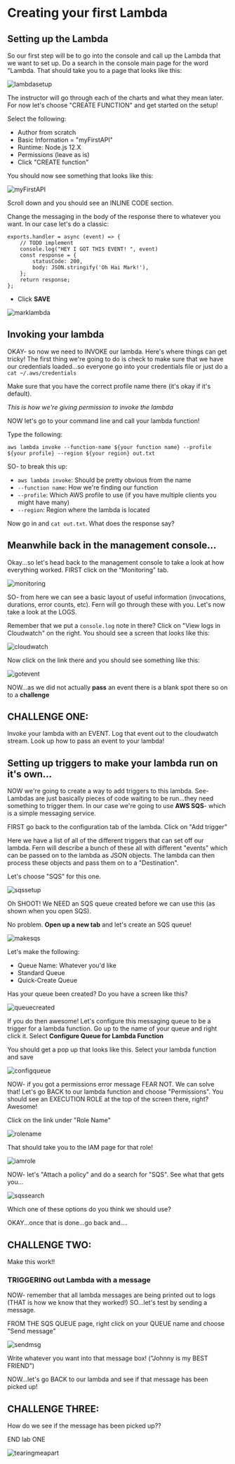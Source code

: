 # Creating your first Lambda

## Setting up the Lambda

So our first step will be to go into the console and call up the Lambda that we want to set up. Do a search in the console main page for the word "Lambda. That should take you to a page that looks like this:

![lambdasetup](./lambdasetup.png)

The instructor will go through each of the charts and what they mean later. For now let's choose "CREATE FUNCTION" and get started on the setup!

Select the following:

* Author from scratch
* Basic Information = "myFirstAPI"
* Runtime: Node.js 12.X
* Permissions (leave as is)
* Click "CREATE function"

You should now see something that looks like this:

![myFirstAPI](./myFirstAPI.png)

Scroll down and you should see an INLINE CODE section.

Change the messaging in the body of the response there to whatever you want. In our case let's do a classic:

```
exports.handler = async (event) => {
    // TODO implement
    console.log("HEY I GOT THIS EVENT! ", event)
    const response = {
        statusCode: 200,
        body: JSON.stringify('Oh Hai Mark!'),
    };
    return response;
};
```

* Click **SAVE**

![marklambda](./marklambda.png)

## Invoking your lambda

OKAY- so now we need to INVOKE our lambda. Here's where things can get tricky! The first thing we're going to do is check to make sure that we have our credentials loaded...so everyone go into your credentials file or just do a 
`cat ~/.aws/credentials`

Make sure that you have the correct profile name there (it's okay if it's default). 

_This is how we're giving permission to invoke the lambda_

NOW let's go to your command line and call your lambda function!

Type the following:

`aws lambda invoke --function-name ${your function name} --profile ${your profile} --region ${your region} out.txt`

SO- to break this up:

* `aws lambda invoke`: Should be pretty obvious from the name
* `--function name`: How we're finding our function
* `--profile`: Which AWS profile to use (if you have multiple clients you might have many)
* `--region`: Region where the lambda is located

Now go in and `cat out.txt`. What does the response say?

## Meanwhile back in the management console...

Okay...so let's head back to the management console to take a look at how everything worked. 
FIRST click on the "Monitoring" tab.

![monitoring](./monitoring.png)

SO- from here we can see a basic layout of useful information (invocations, durations, error counts, etc). 
Fern will go through these with you. Let's now take a look at the LOGS.

Remember that we put a `console.log` note in there? Click on "View logs in Cloudwatch" on the right. You should see a screen that looks like this:

![cloudwatch](./cloudwatch.png)

Now click on the link there and you should see something like this:

![gotevent](./gotevent.png)

NOW...as we did not actually **pass** an event there is a blank spot there so on to a **challenge**

## CHALLENGE ONE: 

Invoke your lambda with an EVENT. Log that event out to the cloudwatch stream. Look up how to pass an event to your lambda!

## Setting up triggers to make your lambda run on it's own...

NOW we're going to create a way to add triggers to this lambda.
See- Lambdas are just basically pieces of code waiting to be run...they need something to trigger them. 
In our case we're going to use **AWS SQS**- which is a simple messaging service.

FIRST go back to the configuration tab of the lambda. Click on "Add trigger"

Here we have a list of all of the different triggers that can set off our lambda. Fern will describe a bunch of these all with different "events" which can be passed on to the lambda as JSON objects. The lambda can then process these objects and pass them on to a "Destination". 

Let's choose "SQS" for this one.

![sqssetup](./sqssetup.png)

Oh SHOOT! We NEED an SQS queue created before we can use this (as shown when you open SQS). 

No problem. **Open up a new tab** and let's create an SQS queue!

![makesqs](./makesqs.png)

Let's make the following:

* Queue Name: Whatever you'd like
* Standard Queue
* Quick-Create Queue

Has your queue been created? Do you have a screen like this?

![queuecreated](./queuecreated.png)

If you do then awesome! Let's configure this messaging queue to be a trigger for a lambda function. Go up to the name of your queue and right click it. Select **Configure Queue for Lambda Function**

You should get a pop up that looks like this. Select your lambda function and save

![configqueue](./configqueue.png)

NOW- if you got a permissions error message FEAR NOT. We can solve that! Let's go BACK to our lambda function and choose "Permissions". You should see an EXECUTION ROLE at the top of the screen there, right?
Awesome! 

Click on the link under "Role Name"

![rolename](./rolename.png)

That should take you to the IAM page for that role! 

![iamrole](./iamrole.png)

NOW- let's "Attach a policy" and do a search for "SQS". See what that gets you...

![sqssearch](./sqssearch.png)

Which one of these options do you think we should use? 

OKAY...once that is done...go back and....

## CHALLENGE TWO: 

Make this work!!

### TRIGGERING out Lambda with a message

NOW- remember that all lambda messages are being printed out to logs (THAT is how we know that they worked!) SO...let's test by sending a message. 

FROM THE SQS QUEUE page, right click on your QUEUE name and choose "Send message"

![sendmsg](./sndmsg.png)

Write whatever you want into that message box! ("Johnny is my BEST FRIEND")

NOW...let's go BACK to our lambda and see if that message has been picked up!

## CHALLENGE THREE:
How do we see if the message has been picked up??

END lab ONE

![tearingmeapart](./tearingmeapart.jpg)